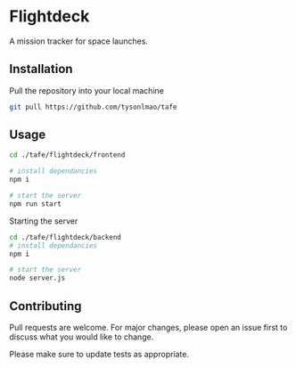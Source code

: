 # Flightdeck

A mission tracker for space launches.

## Installation

Pull the repository into your local machine

```bash
git pull https://github.com/tysonlmao/tafe
```

## Usage

```bash
cd ./tafe/flightdeck/frontend

# install dependancies
npm i

# start the server
npm run start
```

Starting the server

```bash
cd ./tafe/flightdeck/backend
# install dependancies
npm i

# start the server
node server.js
```

## Contributing

Pull requests are welcome. For major changes, please open an issue first
to discuss what you would like to change.

Please make sure to update tests as appropriate.
